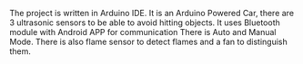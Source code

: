 The project is written in Arduino IDE.
It is an Arduino Powered Car, there are 3 ultrasonic sensors to be able to avoid hitting objects. 
It uses Bluetooth module with Android APP for communication
There is Auto and Manual Mode. 
There is also flame sensor to detect flames and a fan to distinguish them.
